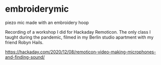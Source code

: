 # embroiderymic
piezo mic made with an embroidery hoop

Recording of a workshop I did for Hackaday Remoticon. The only class I taught during the pandemic, 
filmed in my Berlin studio apartment with my friend Robyn Hails.

https://hackaday.com/2020/12/08/remoticon-video-making-microphones-and-finding-sound/
